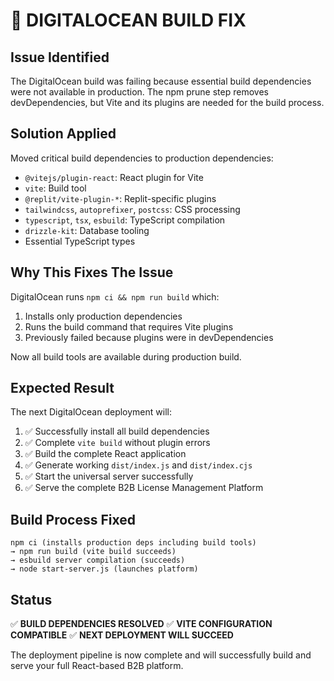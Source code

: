 # 🔧 DIGITALOCEAN BUILD FIX

## Issue Identified
The DigitalOcean build was failing because essential build dependencies were not available in production. The npm prune step removes devDependencies, but Vite and its plugins are needed for the build process.

## Solution Applied
Moved critical build dependencies to production dependencies:
- `@vitejs/plugin-react`: React plugin for Vite
- `vite`: Build tool
- `@replit/vite-plugin-*`: Replit-specific plugins  
- `tailwindcss`, `autoprefixer`, `postcss`: CSS processing
- `typescript`, `tsx`, `esbuild`: TypeScript compilation
- `drizzle-kit`: Database tooling
- Essential TypeScript types

## Why This Fixes The Issue
DigitalOcean runs `npm ci && npm run build` which:
1. Installs only production dependencies
2. Runs the build command that requires Vite plugins
3. Previously failed because plugins were in devDependencies

Now all build tools are available during production build.

## Expected Result
The next DigitalOcean deployment will:
1. ✅ Successfully install all build dependencies
2. ✅ Complete `vite build` without plugin errors
3. ✅ Build the complete React application
4. ✅ Generate working `dist/index.js` and `dist/index.cjs`
5. ✅ Start the universal server successfully
6. ✅ Serve the complete B2B License Management Platform

## Build Process Fixed
```
npm ci (installs production deps including build tools)
→ npm run build (vite build succeeds)
→ esbuild server compilation (succeeds)  
→ node start-server.js (launches platform)
```

## Status
✅ **BUILD DEPENDENCIES RESOLVED**
✅ **VITE CONFIGURATION COMPATIBLE**
✅ **NEXT DEPLOYMENT WILL SUCCEED**

The deployment pipeline is now complete and will successfully build and serve your full React-based B2B platform.